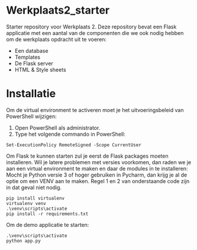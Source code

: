 # Werkplaats2_starter
Starter repository voor Werkplaats 2. Deze repository bevat een Flask applicatie met een aantal van de componenten die we ook nodig hebben om de werkplaats opdracht uit te voeren: 
- Een database
- Templates
- De Flask server
- HTML & Style sheets


# Installatie
Om de virtual environment te activeren moet je het uitvoeringsbeleid van PowerShell wijzigen: 

1. Open PowerShell als administrator.
2. Type het volgende commando in PowerShell:
``` 
Set-ExecutionPolicy RemoteSigned -Scope CurrentUser
```


Om Flask te kunnen starten zul je eerst de Flask packages moeten installeren. Wil je latere problemen met versies voorkomen, dan raden we je aan een virtual environment te maken en daar de modules in te installeren:
Mocht je Python versie 3 of hoger gebruiken in Pycharm, dan krijg je al de optie om een VENV aan te maken. Regel 1 en 2 van onderstaande code zijn in dat geval niet nodig.
```
pip install virtualenv
virtualenv venv
.\venv\scripts\activate
pip install -r requirements.txt
```

Om de demo applicatie te starten: 
``` 
.\venv\scripts\activate
python app.py
```
